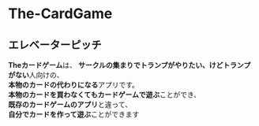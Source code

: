 # The-CardGame
## エレベーターピッチ
**Theカードゲーム**は、
**サークルの集まりでトランプがやりたい、けどトランプがない**人向けの、  
**本物のカードの代わりになる**アプリです。  
**本物のカードを買わなくてもカードゲームで遊ぶ**ことができ、  
**既存のカードゲームのアプリ**と違って、  
**自分でカードを作って遊ぶ**ことができます  
